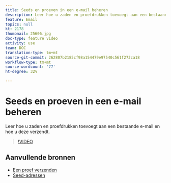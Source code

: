 ```yaml
---
title: Seeds en proeven in een e-mail beheren
description: Leer hoe u zaden en proefdrukken toevoegt aan een bestaande e-mail en hoe u deze verzendt.
feature: Email
topics: null
kt: 2178
thumbnail: 25606.jpg
doc-type: feature video
activity: use
team: DOC
translation-type: tm+mt
source-git-commit: 262807b2185cf98a154479e97540c561f273ca18
workflow-type: tm+mt
source-wordcount: '77'
ht-degree: 32%

---
```



# Seeds en proeven in een e-mail beheren

Leer hoe u zaden en proefdrukken toevoegt aan een bestaande e-mail en hoe u deze verzendt.

>[!VIDEO](https://video.tv.adobe.com/v/25606?quality=12)

## Aanvullende bronnen

- [Een proef verzenden](https://docs.adobe.com/content/help/en/campaign-classic/using/transactional-messaging/message-templates/sending-a-proof.html)
- [Seed-adressen](https://docs.adobe.com/content/help/en/campaign-classic/using/configuring-campaign-classic/use-a-custom-recipient-table/seed-addresses.html)